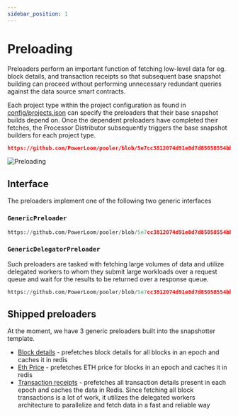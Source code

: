 ```yaml
---
sidebar_position: 1
---
```


# Preloading

Preloaders perform an important function of fetching low-level data for eg. block details, and transaction receipts so that subsequent base snapshot building can proceed without performing unnecessary redundant queries against the data source smart contracts.

Each project type within the project configuration as found in [config/projects.json](https://github.com/PowerLoom/pooler/blob/5e7cc3812074d91e8d7d85058554bb1175bf8070/config/projects.example.json#L3-L12) can specify the preloaders that their base snapshot builds depend on. Once the dependent preloaders have completed their fetches, the Processor Distributor subsequently triggers the base snapshot builders for each project type.

```json reference
https://github.com/PowerLoom/pooler/blob/5e7cc3812074d91e8d7d85058554bb1175bf8070/config/projects.example.json#L3-L12
```

![Preloading](/images/preloading.png)

## Interface

The preloaders implement one of the following two generic interfaces

### `GenericPreloader`

```python reference
https://github.com/PowerLoom/pooler/blob/5e7cc3812074d91e8d7d85058554bb1175bf8070/snapshotter/utils/callback_helpers.py#L109-L126
```

### `GenericDelegatorPreloader`

Such preloaders are tasked with fetching large volumes of data and utilize delegated workers to whom they submit large workloads over a request queue and wait for the results to be returned over a response queue.

```python reference
https://github.com/PowerLoom/pooler/blob/5e7cc3812074d91e8d7d85058554bb1175bf8070/snapshotter/utils/callback_helpers.py#L129-L161
```

## Shipped preloaders

At the moment, we have 3 generic preloaders built into the snapshotter template.

* [Block details](https://github.com/PowerLoom/pooler/blob/33f838a2fd7a1ad335f5d0ab00c6fb5828821282/snapshotter/utils/preloaders/block_details/preloader.py) - prefetches block details for all blocks in an epoch and caches it in redis
* [Eth Price](https://github.com/PowerLoom/pooler/blob/feat/single_snapshotter/snapshotter/utils/preloaders/eth_price/preloader.py) - prefetches ETH price for blocks in an epoch and caches it in redis
* [Transaction receipts](https://github.com/PowerLoom/pooler/blob/feat/single_snapshotter/snapshotter/utils/preloaders/tx_receipts/preloader.py) - prefetches all transaction details present in each epoch and caches the data in Redis. Since fetching all block transactions is a lot of work, it utilizes the delegated workers architecture to parallelize and fetch data in a fast and reliable way
